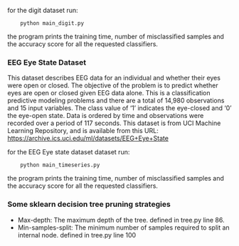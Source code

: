 for the digit dataset run:

        python main_digit.py
        
the program prints the training time, number of misclassified samples and the accuracy score for all the requested classifiers.



### EEG Eye State Dataset
This dataset describes EEG data for an individual and whether their eyes were open or closed. The objective of the problem is to predict whether eyes are open or closed given EEG data alone.
This is a classification predictive modeling problems and there are a total of 14,980 observations and 15 input variables. The class value of ‘1’ indicates the eye-closed and ‘0’ the eye-open state. Data is ordered by time and observations were recorded over a period of 117 seconds.
 This dataset is from UCI Machine Learning Repository, and is available from this URL: https://archive.ics.uci.edu/ml/datasets/EEG+Eye+State
 
 for the EEG Eye state dataset dataset run:

        python main_timeseries.py
        
the program prints the training time, number of misclassified samples and the accuracy score for all the requested classifiers.

### Some sklearn decision tree pruning strategies 

* Max-depth: The maximum depth of the tree. defined in tree.py line 86.
* Min-samples-split: The minimum number of samples required to split an internal node. defined in tree.py line 100

